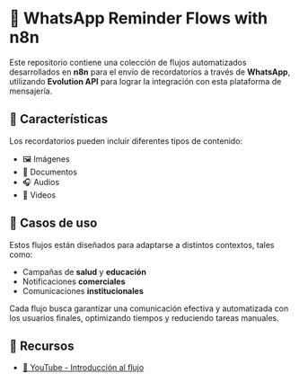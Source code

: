 # 📲 WhatsApp Reminder Flows with n8n

Este repositorio contiene una colección de flujos automatizados desarrollados en **n8n** para el envío de recordatorios a través de **WhatsApp**, utilizando **Evolution API** para lograr la integración con esta plataforma de mensajería.

## 🧾 Características

Los recordatorios pueden incluir diferentes tipos de contenido:

- 🖼️ Imágenes  
- 📄 Documentos  
- 🎧 Audios  
- 🎥 Videos  

## 🧠 Casos de uso

Estos flujos están diseñados para adaptarse a distintos contextos, tales como:

- Campañas de **salud** y **educación**
- Notificaciones **comerciales**
- Comunicaciones **institucionales**

Cada flujo busca garantizar una comunicación efectiva y automatizada con los usuarios finales, optimizando tiempos y reduciendo tareas manuales.

## 📎 Recursos

- [🎥 YouTube - Introducción al flujo](https://www.youtube.com/watch?v=5mWXvlFDapU)
